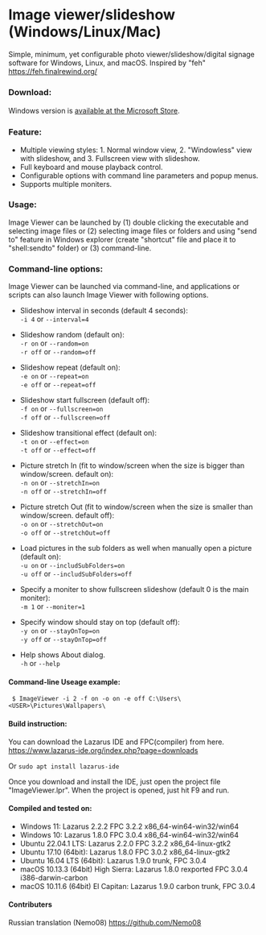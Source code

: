 # Image viewer/slideshow (Windows/Linux/Mac)
Simple, minimum, yet configurable photo viewer/slideshow/digital signage software for Windows, Linux, and macOS. Inspired by "feh" https://feh.finalrewind.org/

### Download:
Windows version is [available at the Microsoft Store](https://www.microsoft.com/store/apps/9NNZPQD4WJCK).　

### Feature:  
* Multiple viewing styles: 1. Normal window view, 2. "Windowless" view with slideshow, and 3. Fullscreen view with slideshow.   
* Full keyboard and mouse playback control. 
* Configurable options with command line parameters and popup menus. 
* Supports multiple moniters.

### Usage:  
Image Viewer can be launched by (1) double clicking the executable and selecting image files or (2) selecting image files or folders and using "send to" feature in Windows explorer (create "shortcut" file and place it to "shell:sendto" folder) or (3) command-line.

### Command-line options:  
Image Viewer can be launched via command-line, and applications or scripts can also launch Image Viewer with following options.  
   
   
- Slideshow interval in seconds (default 4 seconds):  
`-i 4`  or `--interval=4`   
  
- Slideshow random (default on):  
`-r on`  or  `--random=on`   
`-r off`  or  `--random=off`   
  
- Slideshow repeat (default on):  
`-e on`  or  `--repeat=on`   
`-e off`  or  `--repeat=off`   
  
- Slideshow start fullscreen (default off):  
`-f on`  or  `--fullscreen=on`   
`-f off`  or  `--fullscreen=off`   
  
- Slideshow transitional effect (default on):  
`-t on`  or  `--effect=on`   
`-t off`  or  `--effect=off`   
  
- Picture stretch In (fit to window/screen when the size is bigger than window/screen. default on):  
`-n on`  or  `--stretchIn=on`   
`-n off`  or  `--stretchIn=off`   
  
- Picture stretch Out (fit to window/screen when the size is smaller than window/screen. default off):  
`-o on`  or  `--stretchOut=on`   
`-o off`  or  `--stretchOut=off`   
  
- Load pictures in the sub folders as well when manually open a picture (default on):  
`-u on`  or  `--includSubFolders=on`   
`-u off`  or  `--includSubFolders=off`   
  
- Specify a moniter to show fullscreen slideshow (default 0 is the main moniter):  
`-m 1`  or  `--moniter=1`    
  
- Specify window should stay on top (default off):  
`-y on`  or  `--stayOnTop=on`   
`-y off`  or  `--stayOnTop=off`   

- Help shows About dialog.  
`-h`  or  `--help`   
  
   
#### Command-line Useage example:    
` $ ImageViewer -i 2 -f on -o on -e off C:\Users\<USER>\Pictures\Wallpapers\` 

#### Build instruction:   

You can download the Lazarus IDE and FPC(compiler) from here.
https://www.lazarus-ide.org/index.php?page=downloads

Or `sudo apt install lazarus-ide`

Once you download and install the IDE, just open the project file "ImageViewer.lpr".
When the project is opened, just hit F9 and run.
 
#### Compiled and tested on:   

* Windows 11: Lazarus 2.2.2 FPC 3.2.2 x86_64-win64-win32/win64
* Windows 10: Lazarus 1.8.0 FPC 3.0.4 x86_64-win64-win32/win64
* Ubuntu 22.04.1 LTS: Lazarus 2.2.0 FPC 3.2.2 x86_64-linux-gtk2
* Ubuntu 17.10 (64bit): Lazarus 1.8.0 FPC 3.0.2 x86_64-linux-gtk2
* Ubuntu 16.04 LTS (64bit): Lazarus 1.9.0 trunk, FPC 3.0.4
* macOS 10.13.3 (64bit) High Sierra: Lazarus 1.8.0 rexported FPC 3.0.4 i386-darwin-carbon
* macOS 10.11.6 (64bit) El Capitan: Lazarus 1.9.0 carbon trunk, FPC 3.0.4

#### Contributers
Russian translation (Nemo08)
https://github.com/Nemo08
